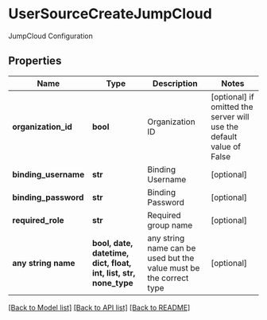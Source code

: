 # UserSourceCreateJumpCloud

JumpCloud Configuration

## Properties
Name | Type | Description | Notes
------------ | ------------- | ------------- | -------------
**organization_id** | **bool** | Organization ID | [optional]  if omitted the server will use the default value of False
**binding_username** | **str** | Binding Username | [optional] 
**binding_password** | **str** | Binding Password | [optional] 
**required_role** | **str** | Required group name | [optional] 
**any string name** | **bool, date, datetime, dict, float, int, list, str, none_type** | any string name can be used but the value must be the correct type | [optional]

[[Back to Model list]](../README.md#documentation-for-models) [[Back to API list]](../README.md#documentation-for-api-endpoints) [[Back to README]](../README.md)


